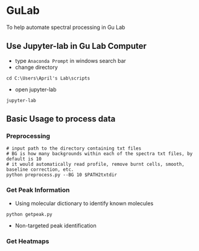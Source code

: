 # GuLab
To help automate spectral processing in Gu Lab

## Use Jupyter-lab in Gu Lab Computer
- type ```Anaconda Prompt``` in windows search bar
- change directory 
```
cd C:\Users\April's Lab\scripts
```
- open jupyter-lab
```
jupyter-lab
```

## Basic Usage to process data
### Preprocessing
```
# input path to the directory containing txt files
# BG is how many backgrounds within each of the spectra txt files, by default is 10
# it would automatically read profile, remove burnt cells, smooth, baseline correction, etc.
python preprocess.py --BG 10 $PATH2txtdir
```
### Get Peak Information
- Using molecular dictionary to identify known molecules
```
python getpeak.py
```
- Non-targeted peak identification

### Get Heatmaps


